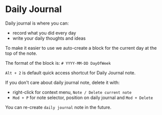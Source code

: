 # Daily Journal

Daily journal is where you can:

* record what you did every day
* write your daily thoughts and ideas

To make it easier to use we auto-create a block for the current day at the top of the note.

The format of the block is: `# YYYY-MM-DD DayOfWeek`

`Alt + 2` is default quick access shortcut for Daily Journal note.

If you don't care about daily journal note, delete it with:

* right-click for context menu, `Note / Delete current note`
* `Mod + P` for note selector, position on daily journal and `Mod + Delete`

You can re-create `daily journal` note in the future.
